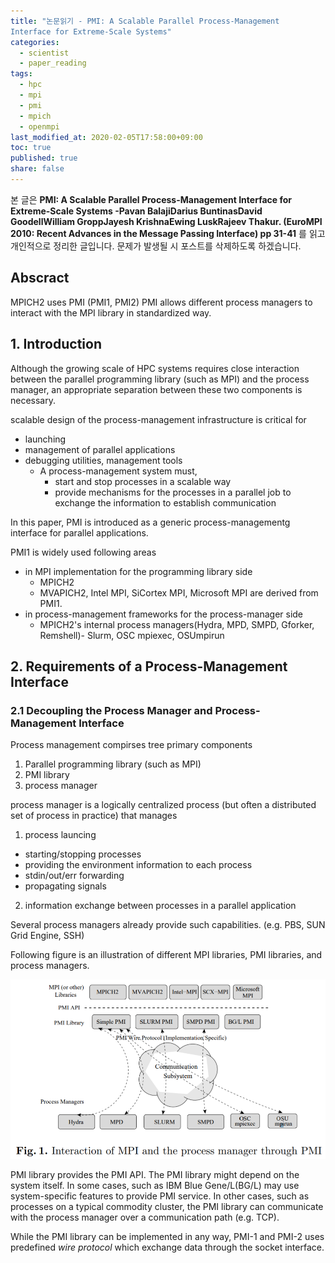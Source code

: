 ```yaml
---
title: "논문읽기 - PMI: A Scalable Parallel Process-Management
Interface for Extreme-Scale Systems"
categories:
  - scientist
  - paper_reading
tags:
  - hpc
  - mpi
  - pmi
  - mpich
  - openmpi
last_modified_at: 2020-02-05T17:58:00+09:00
toc: true
published: true
share: false
---
```


본 글은
**PMI: A Scalable Parallel Process-Management Interface for Extreme-Scale Systems -Pavan BalajiDarius BuntinasDavid GoodellWilliam GroppJayesh KrishnaEwing LuskRajeev Thakur. (EuroMPI 2010: Recent Advances in the Message Passing Interface) pp 31-41**
를 읽고 개인적으로 정리한 글입니다.
문제가 발생될 시 포스트를 삭제하도록 하겠습니다.

## Abscract

MPICH2 uses PMI (PMI1, PMI2)
PMI allows different process managers to interact with the MPI library in standardized way.

## 1. Introduction

Although the growing scale of HPC systems requires close interaction between the parallel programming library (such as MPI) and the process manager, an appropriate separation between these two components is necessary.

scalable design of the process-management infrastructure is critical for

- launching
- management of parallel applications
- debugging utilities, management tools
  - A process-management system must,
    - start and stop processes in a scalable way
    - provide mechanisms for the processes in a parallel job to exchange the information to establish communication

In this paper, PMI is introduced as a generic process-managementg interface for parallel applications.

PMI1 is widely used following areas

- in MPI implementation for the programming library side
  - MPICH2
  - MVAPICH2, Intel MPI, SiCortex MPI, Microsoft MPI are derived from PMI1.
- in process-management frameworks for the process-manager side
  - MPICH2's internal process managers(Hydra, MPD, SMPD, Gforker, Remshell)- Slurm, OSC mpiexec, OSUmpirun

## 2. Requirements of a Process-Management Interface

### 2.1 Decoupling the Process Manager and Process-Management Interface

Process management compirses tree primary components

1. Parallel programming library (such as MPI)
2. PMI library
3. process manager

process manager is a logically centralized process (but often a distributed set of process in practice) that manages

1. process launcing
  - starting/stopping processes
  - providing the environment information to each process
  - stdin/out/err forwarding
  - propagating signals
2. information exchange between processes in a parallel application

Several process managers already provide such capabilities.
(e.g. PBS, SUN Grid Engine, SSH)

Following figure is an illustration of different MPI libraries, PMI libraries, and process managers.

![fig1](/assets/images/2020-02-06-PMI_A_Scalable_Parallel_Process-Management_Interface/interaction.png)

PMI library provides the PMI API. 
The PMI library might depend on the system itself.
In some cases, such as IBM Blue Gene/L(BG/L) may use system-specific features to provide PMI service.
In other cases, such as processes on a typical commodity cluster, the PMI library can communicate with the process manager over a communication path (e.g. TCP).

While the PMI library can be implemented in any way, PMI-1 and PMI-2 uses predefined *wire protocol* which exchange data through the socket interface.


